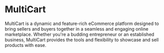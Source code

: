 # MultiCart
 MultiCart is a dynamic and feature-rich eCommerce platform designed to bring sellers and buyers together in a seamless and engaging online marketplace. Whether you're a budding entrepreneur or an established business, MultiCart provides the tools and flexibility to showcase and sell products with ease.
